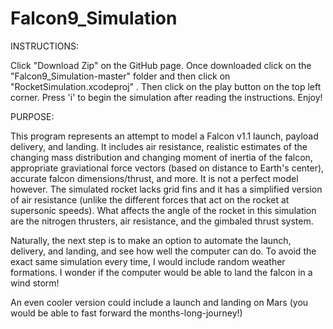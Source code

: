 # Falcon9_Simulation

INSTRUCTIONS: 

Click "Download Zip" on the GitHub page. Once downloaded click on the "Falcon9_Simulation-master" folder and then click on "RocketSimulation.xcodeproj" . Then click on the play button on the top left corner. Press 'i' to begin the simulation after reading the instructions. Enjoy! 

PURPOSE: 

This program represents an attempt to model a Falcon v1.1 launch, payload delivery, and landing. It includes air resistance, realistic estimates of the changing mass distribution and changing moment of inertia of the falcon, appropriate graviational force vectors (based on distance to Earth's center), accurate falcon dimensions/thrust, and more. It is not a perfect model however. The simulated rocket lacks grid fins and it has a simplified version of air resistance (unlike the different forces that act on the rocket at supersonic speeds). What affects the angle of the rocket in this simulation are the nitrogen thrusters, air resistance, and the gimbaled thrust system.
 
Naturally, the next step is to make an option to automate the launch, delivery, and landing, and see how well the computer can do. To avoid the exact same simulation every time, I would include random weather formations. I wonder if the computer would be able to land the falcon in a wind storm!
 
An even cooler version could include a launch and landing on Mars (you would be able to fast forward the months-long-journey!)
